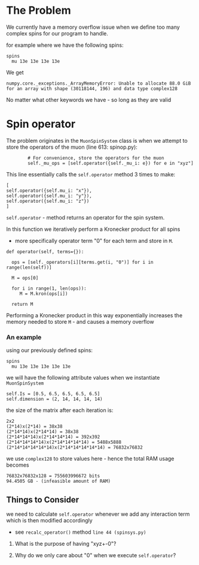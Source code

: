 # The Problem

We currently have a memory overflow issue when we define too many complex spins for our program to handle.

for example where we have the following spins:
```
spins
  mu 13e 13e 13e 13e
```

We get
```
numpy.core._exceptions._ArrayMemoryError: Unable to allocate 88.0 GiB for an array with shape (30118144, 196) and data type complex128
```

No matter what other keywords we have - so long as they are valid


# Spin operator

The problem originates in the `MuonSpinSystem` class is when we attempt to store the operators of the muon (line 613: spinop.py):
```
        # For convenience, store the operators for the muon
        self._mu_ops = [self.operator({self._mu_i: e}) for e in "xyz"]
```

This line essentially calls the `self.operator` method 3 times to make:
```
[
self.operator({self.mu_i: "x"}),
self.operator({self.mu_i: "y"}),
self.operator({self.mu_i: "z"})
]

```

`self.operator` - method returns an operator for the spin system.

In this function we iteratively perform a Kronecker product for all spins
  - more specifically operator term "0" for each term and store in `M`.

```
def operator(self, terms={}):

  ops = [self._operators[i][terms.get(i, "0")] for i in range(len(self))]

  M = ops[0]

  for i in range(1, len(ops)):
     M = M.kron(ops[i])

  return M
```

Performing a Kronecker product in this way exponentially increases the memory needed to store `M` - and causes a memory overflow

### An example

using our previously defined spins:
```
spins
  mu 13e 13e 13e 13e 13e
```


we will have the following attribute values when we instantiate `MuonSpinSystem`
```
self.Is = [0.5, 6.5, 6.5, 6.5, 6.5]
self.dimension = (2, 14, 14, 14, 14)
````

the size of the matrix after each iteration is:

```
2x2
(2*14)x(2*14) = 38x38
(2*14*14)x(2*14*14) = 38x38
(2*14*14*14)x(2*14*14*14) = 392x392
(2*14*14*14*14)x(2*14*14*14*14) = 5488x5888
(2*14*14*14*14*14)x(2*14*14*14*14*14) = 76832x76832
```

we use `complex128` to store values here - hence the total RAM usage becomes
```
76832x76832x128 = 755603996672 bits
94.4505 GB - (infeasible amount of RAM)
```

## Things to Consider

we need to calculate `self.operator` whenever we add any interaction term which is then modified accordingly
  - see `recalc_operator()` method `line 44 (spinsys.py)`


1. What is the purpose of having "xyz+-0"?

2. Why do we only care about "0" when we execute `self.operator`?
